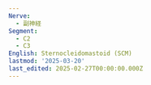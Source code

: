 ```yaml
---
Nerve:
  - 副神経
Segment:
  - C2
  - C3
English: Sternocleidomastoid (SCM)
lastmod: '2025-03-20'
last_edited: 2025-02-27T00:00:00.000Z
---
```



